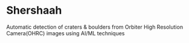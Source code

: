 # Shershaah
Automatic detection of craters &amp; boulders from Orbiter High Resolution Camera(OHRC) images using AI/ML techniques
